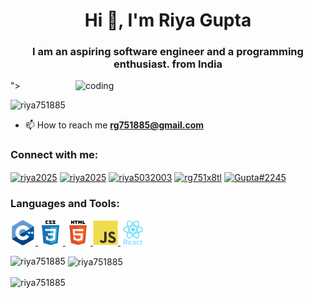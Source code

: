 <h1 align="center">Hi 👋, I'm Riya Gupta</h1>
<h3 align="center">I am an aspiring software engineer and a programming enthusiast. from India</h3>

<img align ="right" alt ="coding" width="400" src="https://github.com/riya751885/riya751885/assets/122119293/a5c4315e-591e-44ad-96b8-74c74fe7e9ed">
">


<p align="left"> <img src="https://komarev.com/ghpvc/?username=riya751885&label=Profile%20views&color=0e75b6&style=flat" alt="riya751885" /> </p>

- 📫 How to reach me **rg751885@gmail.com**

<h3 align="left">Connect with me:</h3>
<p align="left">
<a href="https://www.codechef.com/users/riya2025" target="blank"><img align="center" src="https://cdn.jsdelivr.net/npm/simple-icons@3.1.0/icons/codechef.svg" alt="riya2025" height="30" width="40" /></a>
<a href="https://codeforces.com/profile/riya2025" target="blank"><img align="center" src="https://raw.githubusercontent.com/rahuldkjain/github-profile-readme-generator/master/src/images/icons/Social/codeforces.svg" alt="riya2025" height="30" width="40" /></a>
<a href="https://www.leetcode.com/riya5032003" target="blank"><img align="center" src="https://raw.githubusercontent.com/rahuldkjain/github-profile-readme-generator/master/src/images/icons/Social/leet-code.svg" alt="riya5032003" height="30" width="40" /></a>
<a href="https://auth.geeksforgeeks.org/user/rg751x8tl" target="blank"><img align="center" src="https://raw.githubusercontent.com/rahuldkjain/github-profile-readme-generator/master/src/images/icons/Social/geeks-for-geeks.svg" alt="rg751x8tl" height="30" width="40" /></a>
<a href="https://discord.gg/Gupta#2245" target="blank"><img align="center" src="https://raw.githubusercontent.com/rahuldkjain/github-profile-readme-generator/master/src/images/icons/Social/discord.svg" alt="Gupta#2245" height="30" width="40" /></a>
</p>

<h3 align="left">Languages and Tools:</h3>
<p align="left"> <a href="https://www.w3schools.com/cpp/" target="_blank" rel="noreferrer"> <img src="https://raw.githubusercontent.com/devicons/devicon/master/icons/cplusplus/cplusplus-original.svg" alt="cplusplus" width="40" height="40"/> </a> <a href="https://www.w3schools.com/css/" target="_blank" rel="noreferrer"> <img src="https://raw.githubusercontent.com/devicons/devicon/master/icons/css3/css3-original-wordmark.svg" alt="css3" width="40" height="40"/> </a> <a href="https://www.w3.org/html/" target="_blank" rel="noreferrer"> <img src="https://raw.githubusercontent.com/devicons/devicon/master/icons/html5/html5-original-wordmark.svg" alt="html5" width="40" height="40"/> </a> <a href="https://developer.mozilla.org/en-US/docs/Web/JavaScript" target="_blank" rel="noreferrer"> <img src="https://raw.githubusercontent.com/devicons/devicon/master/icons/javascript/javascript-original.svg" alt="javascript" width="40" height="40"/> </a> <a href="https://reactjs.org/" target="_blank" rel="noreferrer"> <img src="https://raw.githubusercontent.com/devicons/devicon/master/icons/react/react-original-wordmark.svg" alt="react" width="40" height="40"/> </a> </p>

<p><img align="left" src="https://github-readme-stats.vercel.app/api/top-langs?username=riya751885&show_icons=true&locale=en&layout=compact" alt="riya751885" /></p>

<p>&nbsp;<img align="center" src="https://github-readme-stats.vercel.app/api?username=riya751885&show_icons=true&locale=en" alt="riya751885" /></p>

<p><img align="center" src="https://github-readme-streak-stats.herokuapp.com/?user=riya751885&" alt="riya751885" /></p>
